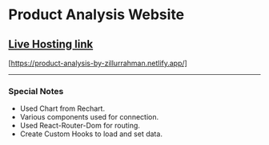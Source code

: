 # Product Analysis Website

## [Live Hosting link](https://product-analysis-by-zillurrahman.netlify.app/)
[https://product-analysis-by-zillurrahman.netlify.app/]



--------------
### Special Notes
* Used Chart from Rechart.
* Various components used for connection.
* Used React-Router-Dom for routing.
* Create Custom Hooks to load and set data.

